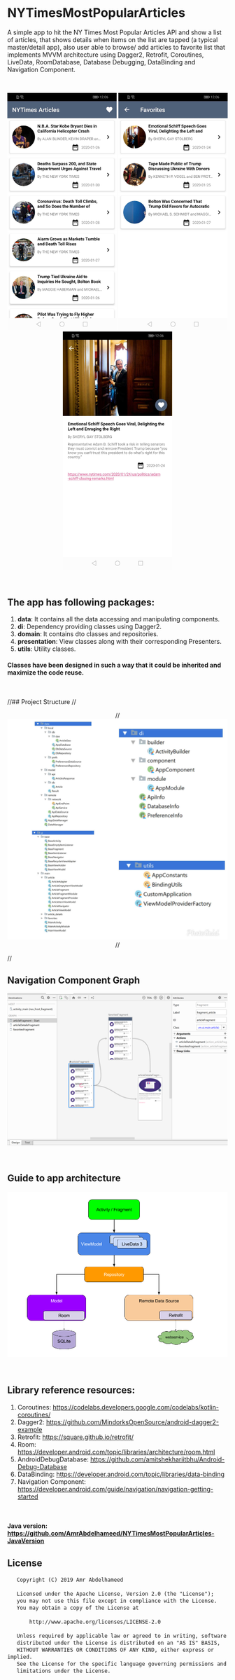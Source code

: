 # NYTimesMostPopularArticles

A simple app to hit the NY Times Most Popular Articles API and show a list of articles, that shows details when items on the list are tapped (a typical master/detail app), also user able to browse/ add articles to favorite list that implements MVVM architecture using Dagger2, Retrofit, Coroutines, LiveData, RoomDatabase, Database Debugging, DataBinding and Navigation Component.

<br>
<p align="center">
    <img src="page1.jpg" width="250"/>
    <img src="page2.jpg" width="250"/>
    <img src="page3.jpg" width="250"/>
</p>
<br>

## The app has following packages:
1. **data**: It contains all the data accessing and manipulating components.
2. **di**: Dependency providing classes using Dagger2.
3. **domain**: It contains dto classes and repositories.
4. **presentation**: View classes along with their corresponding Presenters.
5. **utils**: Utility classes.
#### Classes have been designed in such a way that it could be inherited and maximize the code reuse.
<br>

//## Project Structure
//<p align="center">
//    <img src="project_arch_screen.jpg"/>
//</p>
//<br>

## Navigation Component Graph
<p align="center">
    <img src="nav_graph.png"/>
</p>
<br>

## Guide to app architecture
<p align="center">
    <img src="architecture.png"/>
</p>
<br>

## Library reference resources:
1. Coroutines: https://codelabs.developers.google.com/codelabs/kotlin-coroutines/
2. Dagger2: https://github.com/MindorksOpenSource/android-dagger2-example
3. Retrofit: https://square.github.io/retrofit/
4. Room: https://developer.android.com/topic/libraries/architecture/room.html
5. AndroidDebugDatabase: https://github.com/amitshekhariitbhu/Android-Debug-Database
6. DataBinding: https://developer.android.com/topic/libraries/data-binding
7. Navigation Component: https://developer.android.com/guide/navigation/navigation-getting-started
<br>

#### Java version: https://github.com/AmrAbdelhameed/NYTimesMostPopularArticles-JavaVersion

## License
```
   Copyright (C) 2019 Amr Abdelhameed

   Licensed under the Apache License, Version 2.0 (the "License");
   you may not use this file except in compliance with the License.
   You may obtain a copy of the License at

       http://www.apache.org/licenses/LICENSE-2.0

   Unless required by applicable law or agreed to in writing, software
   distributed under the License is distributed on an "AS IS" BASIS,
   WITHOUT WARRANTIES OR CONDITIONS OF ANY KIND, either express or implied.
   See the License for the specific language governing permissions and
   limitations under the License.
```